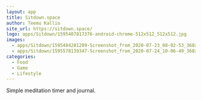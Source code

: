 ```yaml
---
layout: app
title: Sitdown.space
author: Teemu Kallio
site_url: https://sitdown.space/
logo: apps/Sitdown/1595407817376-android-chrome-512x512_512x512.jpg
images:
  - apps/Sitdown/1595484281209-Screenshot_from_2020-07-23_08-02-53_368x648.jpg
  - apps/Sitdown/1595578139347-Screenshot_from_2020-07-24_10-06-49_368x648.jpg
categories:
  - Food
  - Game
  - Lifestyle
---
```


Simple meditation timer and journal.
